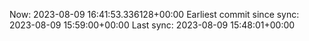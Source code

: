 Now: 2023-08-09 16:41:53.336128+00:00 Earliest commit since sync: 2023-08-09 15:59:00+00:00 Last sync: 2023-08-09 15:48:01+00:00
